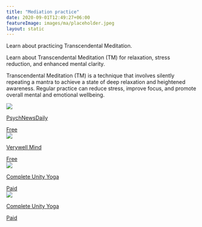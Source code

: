 ```yaml
---
title: "Mediation practice"
date: 2020-09-01T12:49:27+06:00
featureImage: images/ma/placeholder.jpeg
layout: static
---
```


Learn about practicing Transcendental Meditation.

Learn about Transcendental Meditation (TM) for relaxation, stress reduction, and enhanced mental clarity.

Transcendental Meditation (TM) is a technique that involves silently repeating a mantra to achieve a state of deep relaxation and heightened awareness. Regular practice can reduce stress, improve focus, and promote overall mental and emotional wellbeing.

<a class="ma-link" href="https://www.psychnewsdaily.com/how-to-do-transcendental-meditation/"><div class="ma-card ma-card-Health"><div class="ma-icon"><img src ="/images/Icon-check - health - opacity.svg"/></div><div class="ma-name"><p>PsychNewsDaily</p></div><div class="ma-paid-text"><span>Free</span></div></div></a><a class="ma-link" href="https://www.verywellmind.com/transcendental-meditation-and-its-many-benefits-4159899"><div class="ma-card ma-card-Health"><div class="ma-icon"><img src ="/images/Icon-check - health - opacity.svg"/></div><div class="ma-name"><p>Verywell Mind</p></div><div class="ma-paid-text"><span>Free </span></div></div></a><a class="ma-link" href="https://www.awin1.com/cread.php?awinmid=29057&awinaffid=1198638&ued=https%3A%2F%2Fcompleteunityyoga.com%2F"><div class="ma-card ma-card-Health"><div class="ma-icon"><img src ="/images/Icon-pound - health - opacity.svg"/></div><div class="ma-name"><p>Complete Unity Yoga</p></div><div class="ma-paid-text"><span>Paid</span></div></div></a><a class="ma-link" href="https://www.awin1.com/cread.php?awinmid=29057&awinaffid=1198638&ued=https%3A%2F%2Fcompleteunityyoga.com%2F"><div class="ma-card ma-card-Health"><div class="ma-icon"><img src ="/images/Icon-pound - health - opacity.svg"/></div><div class="ma-name"><p>Complete Unity Yoga</p></div><div class="ma-paid-text"><span>Paid</span></div></div></a>  

<br/><br/>






